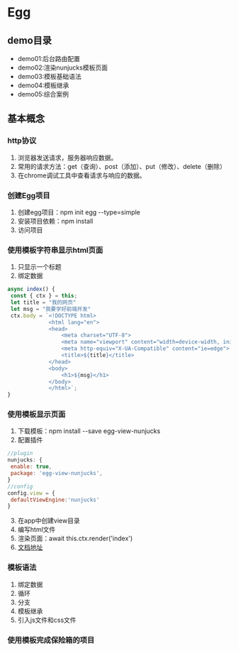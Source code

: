 # Egg

## demo目录

* demo01:后台路由配置
* demo02:渲染nunjucks模板页面
* demo03:模板基础语法
* demo04:模板继承
* demo05:综合案例

## 基本概念

### http协议
1. 浏览器发送请求，服务器响应数据。
2. 常用的请求方法：get（查询）、post（添加）、put（修改）、delete（删除）
3. 在chrome调试工具中查看请求与响应的数据。

### 创建Egg项目
1. 创建egg项目：npm init egg --type=simple
2. 安装项目依赖：npm install
3. 访问项目 

### 使用模板字符串显示html页面
1. 只显示一个标题
2. 绑定数据
``` js
async index() {
 const { ctx } = this;
 let title = "我的网页"
 let msg = "我要学好前端开发"
 ctx.body = `<!DOCTYPE html>
             <html lang="en">
             <head>
                 <meta charset="UTF-8">
                 <meta name="viewport" content="width=device-width, initial-scale=1.0">
                 <meta http-equiv="X-UA-Compatible" content="ie=edge">
                 <title>${title}</title>
             </head>
             <body>
                 <h1>${msg}</h1>
             </body>
             </html>`;
}
```

### 使用模板显示页面
1. 下载模板：npm install --save egg-view-nunjucks
2. 配置插件
``` js
//plugin
nunjucks: {
 enable: true,
 package: 'egg-view-nunjucks',
}
//config
config.view = {
 defaultViewEngine:'nunjucks'
}
```
3. 在app中创建view目录
4. 编写html文件
5. 渲染页面：await this.ctx.render('index')
6. [文档地址](https://nunjucks.bootcss.com/templating.html)

### 模板语法
1. 绑定数据
2. 循环
3. 分支
4. 模板继承
5. 引入js文件和css文件

### 使用模板完成保险箱的项目

